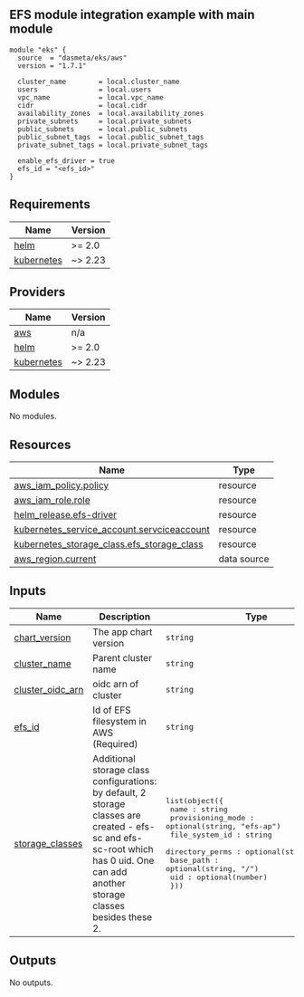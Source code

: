 ## EFS module integration example with main module

```
module "eks" {
  source  = "dasmeta/eks/aws"
  version = "1.7.1"

  cluster_name        = local.cluster_name
  users               = local.users
  vpc_name            = local.vpc_name
  cidr                = local.cidr
  availability_zones  = local.availability_zones
  private_subnets     = local.private_subnets
  public_subnets      = local.public_subnets
  public_subnet_tags  = local.public_subnet_tags
  private_subnet_tags = local.private_subnet_tags

  enable_efs_driver = true
  efs_id = "<efs_id>"
}
```
<!-- BEGINNING OF PRE-COMMIT-TERRAFORM DOCS HOOK -->
## Requirements

| Name | Version |
|------|---------|
| <a name="requirement_helm"></a> [helm](#requirement\_helm) | >= 2.0 |
| <a name="requirement_kubernetes"></a> [kubernetes](#requirement\_kubernetes) | ~> 2.23 |

## Providers

| Name | Version |
|------|---------|
| <a name="provider_aws"></a> [aws](#provider\_aws) | n/a |
| <a name="provider_helm"></a> [helm](#provider\_helm) | >= 2.0 |
| <a name="provider_kubernetes"></a> [kubernetes](#provider\_kubernetes) | ~> 2.23 |

## Modules

No modules.

## Resources

| Name | Type |
|------|------|
| [aws_iam_policy.policy](https://registry.terraform.io/providers/hashicorp/aws/latest/docs/resources/iam_policy) | resource |
| [aws_iam_role.role](https://registry.terraform.io/providers/hashicorp/aws/latest/docs/resources/iam_role) | resource |
| [helm_release.efs-driver](https://registry.terraform.io/providers/hashicorp/helm/latest/docs/resources/release) | resource |
| [kubernetes_service_account.servciceaccount](https://registry.terraform.io/providers/hashicorp/kubernetes/latest/docs/resources/service_account) | resource |
| [kubernetes_storage_class.efs_storage_class](https://registry.terraform.io/providers/hashicorp/kubernetes/latest/docs/resources/storage_class) | resource |
| [aws_region.current](https://registry.terraform.io/providers/hashicorp/aws/latest/docs/data-sources/region) | data source |

## Inputs

| Name | Description | Type | Default | Required |
|------|-------------|------|---------|:--------:|
| <a name="input_chart_version"></a> [chart\_version](#input\_chart\_version) | The app chart version | `string` | `"3.1.8"` | no |
| <a name="input_cluster_name"></a> [cluster\_name](#input\_cluster\_name) | Parent cluster name | `string` | n/a | yes |
| <a name="input_cluster_oidc_arn"></a> [cluster\_oidc\_arn](#input\_cluster\_oidc\_arn) | oidc arn of cluster | `string` | n/a | yes |
| <a name="input_efs_id"></a> [efs\_id](#input\_efs\_id) | Id of EFS filesystem in AWS (Required) | `string` | n/a | yes |
| <a name="input_storage_classes"></a> [storage\_classes](#input\_storage\_classes) | Additional storage class configurations: by default, 2 storage classes are created - efs-sc and efs-sc-root which has 0 uid. One can add another storage classes besides these 2. | <pre>list(object({<br/>    name : string<br/>    provisioning_mode : optional(string, "efs-ap")<br/>    file_system_id : string<br/>    directory_perms : optional(string, "755")<br/>    base_path : optional(string, "/")<br/>    uid : optional(number)<br/>  }))</pre> | `[]` | no |

## Outputs

No outputs.
<!-- END OF PRE-COMMIT-TERRAFORM DOCS HOOK -->
